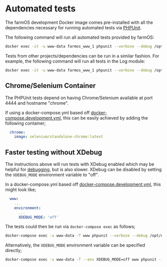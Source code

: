 # Automated tests

The farmOS development Docker image comes pre-installed with all the
dependencies necessary for running automated tests via
[PHPUnit](https://phpunit.de).

The following command will run all automated tests provided by farmOS:

```sh
docker exec -it -u www-data farmos_www_1 phpunit --verbose --debug /opt/drupal/web/profiles/farm
```

Tests from other projects/dependencies can be run in a similar fashion. For
example, the following command will run all tests in the Log module:

```sh
docker exec -it -u www-data farmos_www_1 phpunit --verbose --debug /opt/drupal/web/modules/log
```

## Chrome/Selenium Container

The PHPUnit tests depend on having Chrome/Selenium available at port 4444 and hostname "chrome".

If using a docker-compose.yml based off [docker-compose.development.yml], this can be easily achieved
by adding the following container;

```yml
  chrome:
    image: selenium/standalone-chrome:latest
```

## Faster testing without XDebug

The instructions above will run tests with XDebug enabled which may be helpful
for [debugging](/development/environment/debug), but is also slower. XDebug can be disabled
by setting the `XDEBUG_MODE` environment variable to "off".

In a docker-compose.yml based off [docker-compose.development.yml], this might look like;

```yml
  www:
    ...
    environment:
      ...
      XDEBUG_MODE: 'off'
```

The tests could then be run via `docker-compose exec` as follows;

```sh
docker-compose exec -u www-data -T www phpunit --verbose --debug /opt/drupal/web/profiles/farm
```

Alternatively, the `XDEBUG_MODE` environment variable can be specified directly;

```sh
docker-compose exec -u www-data -T --env XDEBUG_MODE=off www phpunit --verbose --debug /opt/drupal/web/profiles/farm
```

[run-tests.yml]: https://raw.githubusercontent.com/farmOS/farmOS/2.x/.github/workflows/run-tests.yml
[docker-compose.development.yml]: https://raw.githubusercontent.com/farmOS/farmOS/2.x/docker/docker-compose.development.yml
